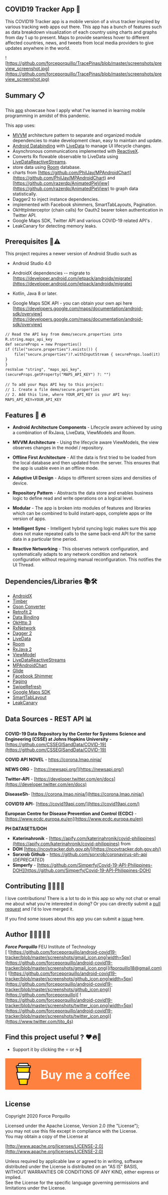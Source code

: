 

## COVID19 Tracker App 📱
This COVID19 Tracker app is a mobile version of a virus tracker inspired by various tracking web apps out there. This app has a bunch of features such as data breakdown visualization of each country using charts and graphs from day 1 up to present. Maps to provide seamless hover to different affected countries, news, and tweets from local media providers to give updates anywhere in the world.

![https://github.com/forceporquillo/TracePinas/blob/master/screenshots/preview_screenshot.jpg](https://github.com/forceporquillo/TracePinas/blob/master/screenshots/preview_screenshot.jpg)


## Summary 📋
This [app](https://github.com/forceporquillo/android-covid19-tracker) showcase how I apply what I've learned in learning mobile programming in amidst of this pandemic.

This app uses:
-   [MVVM](https://en.wikipedia.org/wiki/Model_View_ViewModel)  architecture pattern to separate and organized module dependencies to make development clean, easy to maintain and update.
-   [Android Databinding](https://developer.android.com/topic/libraries/data-binding/index.html)  with  [LiveData](https://developer.android.com/topic/libraries/architecture/livedata.html) to manage UI lifecycle changes.
-   Asynchronous communications implemented with  [ReactiveX](http://reactivex.io/).
- Converts Rx flowable observable to LiveData using  [LiveDataReactiveStreams](https://developer.android.com/reference/android/arch/lifecycle/LiveDataReactiveStreams).
-   store data using  [Room](https://developer.android.com/topic/libraries/architecture/room.html) database.
-  charts from [https://github.com/PhilJay/MPAndroidChart](https://github.com/PhilJay/MPAndroidChart) and [https://github.com/razerdp/AnimatedPieView](https://github.com/razerdp/AnimatedPieView) to graph data statistically.
- Dagger2 to inject instance dependencies.
- implemented with Facebook shimmers, SmartTabLayouts, Pagination.
- OkHttpInterceptor (chain calls) for Oauth2 bearer token authentication in Twitter API.
- Google Maps SDK, Twitter API and various COVID-19 related API's .
- LeakCanary for detecting memory leaks.

## Prerequisites 📍⚠️
This project requires a newer version of Android Studio such as 
- Android Studio 4.0
- AndroidX dependencies 
-- migrate to  [https://developer.android.com/jetpack/androidx/migrate](https://developer.android.com/jetpack/androidx/migrate)

- Kotlin, Java 8 or later.

- Google Maps SDK API - you can obtain your own api here [https://developers.google.com/maps/documentation/android-sdk/overview](https://developers.google.com/maps/documentation/android-sdk/overview)

```
// Read the API key from demo/secure.properties into R.string.maps_api_key  
def secureProps = new Properties()  
if (file("secure.properties").exists()) {  
    file("secure.properties")?.withInputStream { secureProps.load(it) }  
}  
resValue "string", "maps_api_key", (secureProps.getProperty("MAPS_API_KEY") ?: "")  

// To add your Maps API key to this project:  
// 1. Create a file demo/secure.properties  
// 2. Add this line, where YOUR_API_KEY is your API key: MAPS_API_KEY=YOUR_API_KEY
```

## Features 🚀 🔥
- **Android Architecture Components** - Lifecycle aware achieved by using a combination of RxJava, LiveData, ViewModels and Room.

- **MVVM Architecture** - Using the lifecycle aware ViewModels, the view observes changes in the model / repository.

- **Offline First Architecture** - All the data is first tried to be loaded from the local database and then updated from the server. This ensures that the app is usable even in an offline mode.

- **Adaptive UI Design** -  Adaps to different screen sizes and densities of device.

- **Repository Pattern** - Abstracts the data store and enables business logic to define read and write operations on a logical level.

- **Modular** - The app is broken into modules of features and libraries which can be combined to build instant-apps, complete apps or lite version of apps.

-   **Intelligent Sync**  - Intelligent hybrid syncing logic makes sure this app does not make repeated calls to the same back-end API for the same data in a particular time period.

- **Reactive Networking** - This observes network configuration, and systematically adapts to any network condition and network configuration without requiring manual reconfiguration. This notifies the UI Thread.

## Dependencies/Libraries 📚🛠
- [AndroidX](https://developer.android.com/jetpack/androidx)
- [Timber](https://github.com/JakeWharton/timber)
- [Gson Converter](https://github.com/square/retrofit/tree/master/retrofit-converters/gson)
- [Retrofit 2](https://square.github.io/retrofit/)
- [Data Binding](https://developer.android.com/topic/libraries/data-binding)
- [OkHttp 3](https://square.github.io/okhttp/)
- [RxNetwork](https://github.com/greyfoxit/RxNetwork)
- [Dagger 2](https://github.com/google/dagger)
- [LiveData](https://developer.android.com/reference/androidx/lifecycle/LiveData)
- [Room](https://developer.android.com/topic/libraries/architecture/room)
- [RxJava 2](https://github.com/ReactiveX/RxJava)
- [ViewModel](https://developer.android.com/topic/libraries/architecture/viewmodel)
- [LiveDataReactiveStreams](https://developer.android.com/reference/android/arch/lifecycle/LiveDataReactiveStreams)
- [MPAndroidChart](https://github.com/PhilJay/MPAndroidChart)
- [Glide](https://github.com/bumptech/glide)
- [Facebook Shimmer](https://facebook.github.io/shimmer-android/)
- [Paging](https://developer.android.com/topic/libraries/architecture/paging)
- [SwipeRefresh](https://developer.android.com/jetpack/androidx/releases/swiperefreshlayout)
- [Google Maps SDK](https://developers.google.com/maps/documentation)
- [SmartTabLayout](https://github.com/ogaclejapan/SmartTabLayout)
- [LeakCanary](https://square.github.io/leakcanary/)

## Data Sources - REST API 📊
**COVID-19 Data Repository by the Center for Systems Science and Engineering (CSSE) at Johns Hopkins University** - [https://github.com/CSSEGISandData/COVID-19](https://github.com/CSSEGISandData/COVID-19)

**COVID API NOVEL** - [https://corona.lmao.ninja/ ](https://corona.lmao.ninja/)

**NEWS ORG** - [https://newsapi.org/](https://newsapi.org/)

**Twitter-API** - [https://developer.twitter.com/en/docs](https://developer.twitter.com/en/docs) 

**DiseaseSh**- [https://corona.lmao.ninja/](https://corona.lmao.ninja/)

**COVID19 API**-  [https://covid19api.com/](https://covid19api.com/)

**European Centre for Disease Prevention and Control (ECDC)** - [https://www.ecdc.europa.eu/en](https://www.ecdc.europa.eu/en)

**PH DATASETS/DOH**
- **Katerinahronik** - [https://apify.com/katerinahronik/covid-philippines](https://apify.com/katerinahronik/covid-philippines) from 
- **DOH** [https://ncovtracker.doh.gov.ph/](https://ncovtracker.doh.gov.ph/)
- **Sorxrob Github** - https://github.com/sorxrob/coronavirus-ph-api (*DEPRECATED*)
- **Simperfy** - [https://github.com/Simperfy/Covid-19-API-Philippines-DOH](https://github.com/Simperfy/Covid-19-API-Philippines-DOH)

## Contributing 🧑🏻‍🔧📲
I love contributions! There is a lot to do in this app so why not chat or email me about what you're interested in doing? Or you can directly submit a [pull request](https://github.com/forceporquillo/android-covid19-tracker/pulls) and I'd to love merged it.

If you find some issues about this app you can submit a [issue](https://github.com/forceporquillo/android-covid19-tracker/issues) here.

## Author 👨🏻‍💻🇵🇭

***Force Porquillo***
FEU Institute of Technology <br/>
[
![https://github.com/forceporquillo/android-covid19-tracker/blob/master/screenshots/gmail_icon.png|width=5px](https://github.com/forceporquillo/android-covid19-tracker/blob/master/screenshots/gmail_icon.png)](fporquillo18@gmail.com)[
![https://github.com/forceporquillo/android-covid19-tracker/blob/master/screenshots/github_icon.png|width=5px](https://github.com/forceporquillo/android-covid19-tracker/blob/master/screenshots/github_icon.png)](https://github.com/forceporquillo)[
![https://github.com/forceporquillo/android-covid19-tracker/blob/master/screenshots/twitter_icon.png|width=5px](https://github.com/forceporquillo/android-covid19-tracker/blob/master/screenshots/twitter_icon.png)](https://www.twitter.com/tito_4s)

## Find this project useful ?  ❤️🔥💯
-   Support it by clicking the  ⭐ or ☕🙏

[![Coffee](https://github.com/forceporquillo/TracePinas/blob/master/screenshots/buy_me_coffee.png)](https://www.buymeacoffee.com/forcecodes)
## License

Copyright 2020 Force Porquillo

Licensed under the Apache License, Version 2.0 (the "License");  
you may not use this file except in compliance with the License.  
You may obtain a copy of the License at  

 [http://www.apache.org/licenses/LICENSE-2.0](http://www.apache.org/licenses/LICENSE-2.0)
   
Unless required by applicable law or agreed to in writing, software  
distributed under the License is distributed on an "AS IS" BASIS,  
WITHOUT WARRANTIES OR CONDITIONS OF ANY KIND, either express or implied.  
See the License for the specific language governing permissions and  
limitations under the License.